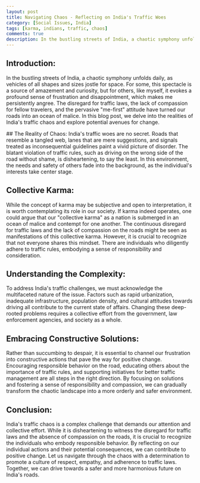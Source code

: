 ```yaml
---
layout: post
title: Navigating Chaos - Reflecting on India's Traffic Woes
category: [Social Issues, India]
tags: [karma, indians, traffic, chaos]
comments: true
description: In the bustling streets of India, a chaotic symphony unfolds daily, as vehicles of all shapes and sizes jostle for space. For some, this spectacle is a source of amazement and curiosity, but for others, like myself, it evokes a profound sense of frustration and disappointment, which makes me persistently angree. The disregard for traffic laws, the lack of compassion for fellow travelers, and the pervasive "me-first" attitude have turned our roads into an ocean of malice. In this blog post, we delve into the realities of India's traffic chaos and explore potential avenues for change.
---
```



## Introduction:
In the bustling streets of India, a chaotic symphony unfolds daily, as vehicles of all shapes and sizes jostle for space. For some, this spectacle is a source of amazement and curiosity, but for others, like myself, it evokes a profound sense of frustration and disappointment, which makes me persistently angree. The disregard for traffic laws, the lack of compassion for fellow travelers, and the pervasive "me-first" attitude have turned our roads into an ocean of malice. In this blog post, we delve into the realities of India's traffic chaos and explore potential avenues for change.

## The Reality of Chaos:
India's traffic woes are no secret. Roads that resemble a tangled web, lanes that are mere suggestions, and signals treated as inconsequential guidelines paint a vivid picture of disorder. The blatant violation of traffic rules, such as driving on the wrong side of the road without shame, is disheartening, to say the least. In this environment, the needs and safety of others fade into the background, as the individual's interests take center stage.

## Collective Karma:
While the concept of karma may be subjective and open to interpretation, it is worth contemplating its role in our society. If karma indeed operates, one could argue that our "collective karma" as a nation is submerged in an ocean of malice and contempt for one another. The continuous disregard for traffic laws and the lack of compassion on the roads might be seen as manifestations of this collective karma. However, it is crucial to recognize that not everyone shares this mindset. There are individuals who diligently adhere to traffic rules, embodying a sense of responsibility and consideration.

## Understanding the Complexity:
To address India's traffic challenges, we must acknowledge the multifaceted nature of the issue. Factors such as rapid urbanization, inadequate infrastructure, population density, and cultural attitudes towards driving all contribute to the current state of affairs. Changing these deep-rooted problems requires a collective effort from the government, law enforcement agencies, and society as a whole.

## Embracing Constructive Solutions:
Rather than succumbing to despair, it is essential to channel our frustration into constructive actions that pave the way for positive change. Encouraging responsible behavior on the road, educating others about the importance of traffic rules, and supporting initiatives for better traffic management are all steps in the right direction. By focusing on solutions and fostering a sense of responsibility and compassion, we can gradually transform the chaotic landscape into a more orderly and safer environment.

## Conclusion:
India's traffic chaos is a complex challenge that demands our attention and collective effort. While it is disheartening to witness the disregard for traffic laws and the absence of compassion on the roads, it is crucial to recognize the individuals who embody responsible behavior. By reflecting on our individual actions and their potential consequences, we can contribute to positive change. Let us navigate through the chaos with a determination to promote a culture of respect, empathy, and adherence to traffic laws. Together, we can drive towards a safer and more harmonious future on India's roads.